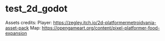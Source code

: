 
# test_2d_godot


Assets credits:
    Player: https://zegley.itch.io/2d-platformermetroidvania-asset-pack
    Map: https://opengameart.org/content/pixel-platformer-food-expansion


